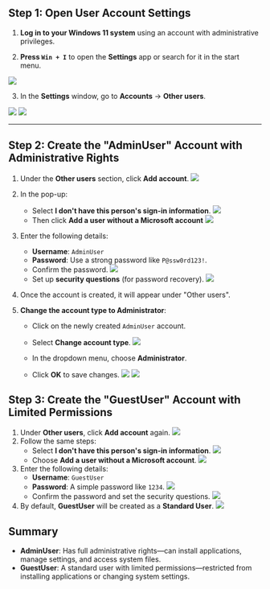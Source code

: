 ## **Step 1: Open User Account Settings**

1. **Log in to your Windows 11 system** using an account with administrative privileges.
    
2. **Press `Win + I`** to open the **Settings** app or search for it in the start menu.

![](imgs/taskSix2.png)
    
3. In the **Settings** window, go to **Accounts** -> **Other users**.

![](imgs/taskSix3.png)
![](imgs/taskSix4.png)

---

## **Step 2: Create the "AdminUser" Account with Administrative Rights**

1. Under the **Other users** section, click **Add account**.
![](imgs/taskSix5.png)

2. In the pop-up:
    - Select **I don't have this person's sign-in information**.
![](imgs/taskSix7.png)
    - Then click **Add a user without a Microsoft account**
![](imgs/taskSix8.png)

3. Enter the following details:
    - **Username**: `AdminUser`
    - **Password**: Use a strong password like `P@ssw0rd123!`.
    - Confirm the password.
![](imgs/taskSix9.png)
    - Set up **security questions** (for password recovery).
![](imgs/taskSix10.png)

4. Once the account is created, it will appear under "Other users".
    
5. **Change the account type to Administrator**:
    
    - Click on the newly created `AdminUser` account.
    - Select **Change account type**.
    ![](imgs/taskSix11.png)
    
    - In the dropdown menu, choose **Administrator**.
    - Click **OK** to save changes.
  ![](imgs/taskSix12.png)
  ![](imgs/taskSix13.png)


## **Step 3: Create the "GuestUser" Account with Limited Permissions**

1. Under **Other users**, click **Add account** again.
    ![](imgs/taskSix14.png)
2. Follow the same steps:
    - Select **I don't have this person's sign-in information**.
![](imgs/taskSix7.png)
    - Choose **Add a user without a Microsoft account**.
![](imgs/taskSix8.png)
3. Enter the following details:
    - **Username**: `GuestUser`
    - **Password**: A simple password like `1234`.
![](imgs/taskSix15.png)
    - Confirm the password and set the security questions.
![](imgs/taskSix10.png)
4. By default, **GuestUser** will be created as a **Standard User**.
![](imgs/taskSix16.png)

## **Summary**

- **AdminUser**: Has full administrative rights—can install applications, manage settings, and access system files.
- **GuestUser**: A standard user with limited permissions—restricted from installing applications or changing system settings.